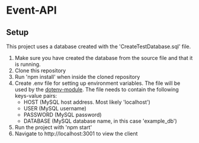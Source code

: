 # Event-API

## Setup

This project uses a database created with the 'CreateTestDatabase.sql' file. 

1. Make sure you have created the database from the source file and that it is running.
2. Clone this repository
3. Run 'npm install' when inside the cloned repository
4. Create .env file for setting up environment variables. The file will be used by the [dotenv-module](https://www.npmjs.com/package/dotenv). The file needs to contain the following keys-value pairs: 
    * HOST (MySQL host address. Most likely 'localhost')
    * USER (MySQL username)
    * PASSWORD (MySQL password)
    * DATABASE (MySQL database name, in this case 'example_db')
5. Run the project with 'npm start'
6. Navigate to http://localhost:3001 to view the client